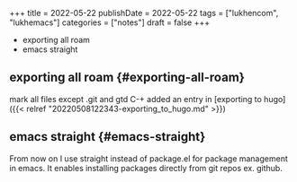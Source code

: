 +++
title = 2022-05-22
publishDate = 2022-05-22
tags = ["lukhencom", "lukhemacs"]
categories = ["notes"]
draft = false
+++

-   exporting all roam
-   emacs straight

<!--more-->


## exporting all roam {#exporting-all-roam}

mark all files except .git and gtd
C-+
added an entry in [exporting to hugo]({{< relref "20220508122343-exporting_to_hugo.md" >}})


## emacs straight {#emacs-straight}

From now on I use straight instead of package.el for package management in emacs.
It enables installing packages directly from git repos ex. github.
